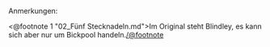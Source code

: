 <div class="anmerkungen">Anmerkungen:</div>

<@footnote 1 "02_Fünf Stecknadeln.md">Im Original steht Blindley, es kann sich aber nur um Bickpool handeln.</@footnote>


